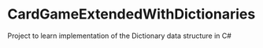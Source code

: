 # CardGameExtendedWithDictionaries
 Project to learn implementation of the Dictionary data structure in C#

